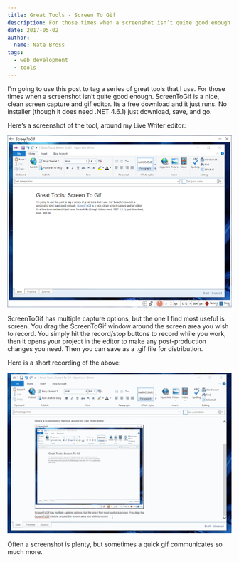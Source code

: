 ```yaml
---
title: Great Tools - Screen To Gif
description: For those times when a screenshot isn’t quite good enough. ScreenToGif is a nice, clean screen capture and gif editor. Its a free download and it just runs. No installer (though it does need .NET 4.6.1) just download, save, and go.
date: 2017-05-02
author: 
  name: Nate Bross
tags: 
  - web development
  - tools
---
```

I’m going to use this post to tag a series of great tools that I use. For those times when a screenshot isn’t quite good enough. ScreenToGif is a nice, clean screen capture and gif editor. Its a free download and it just runs. No installer (though it does need .NET 4.6.1) just download, save, and go.

Here’s a screenshot of the tool, around my Live Writer editor:

![Screen To Gif screenshot](Great-Tools-Screen-To-Gif_D142_image_2.png)

ScreenToGif has multiple capture options, but the one I find most useful is screen. You drag the ScreenToGif window around the screen area you wish to record. You simply hit the record/stop buttons to record while you work, then it opens your project in the editor to make any post-production changes you need. Then you can save as a .gif file for distribution.

Here is a short recording of the above:

![Screen To Gif demo gif](Great-Tools-Screen-To-Gif_D142_ScreenToGifDemo_2.gif)

Often a screenshot is plenty, but sometimes a quick gif communicates so much more.
